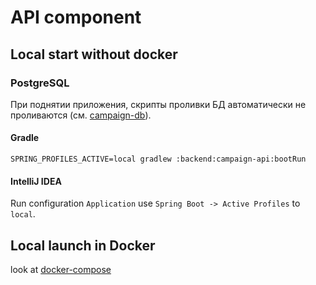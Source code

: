# API component

## Local start without docker

### PostgreSQL
При поднятии приложения, скрипты проливки БД автоматически не проливаются (см. [campaign-db](../../campaign-db/README.md)).

#### Gradle

```
SPRING_PROFILES_ACTIVE=local gradlew :backend:campaign-api:bootRun
```

#### IntelliJ IDEA
Run configuration `Application` use `Spring Boot -> Active Profiles` to `local`.

## Local launch in Docker
look at [docker-compose](../../docker-compose.yml)
